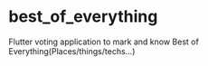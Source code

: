 # best_of_everything
Flutter voting application to mark and know Best of Everything(Places/things/techs...)
